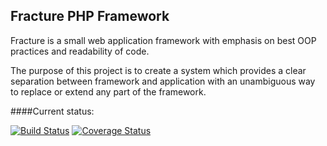 ## Fracture PHP Framework

Fracture is a small web application framework with emphasis on best OOP practices and readability of code.

The purpose of this project is to create a system which provides a clear separation between framework and application with an unambiguous way to replace or extend any part of the framework.

####Current status:

[![Build Status](https://travis-ci.org/fracture/fracture.png?branch=master)](https://travis-ci.org/fracture/fracture) [![Coverage Status](https://coveralls.io/repos/fracture/fracture/badge.png?branch=master)](https://coveralls.io/r/fracture/fracture?branch=master)
